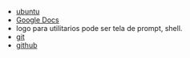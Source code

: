 
- [ubuntu](https://design.ubuntu.com/brand/ubuntu-logo/)
- [Google Docs](https://www.google.com/search?q=google+docs+logo&oq=google+docs+logo&aqs=chrome.0.69i59j0l2.15771j0j9&client=ms-android-samsung&sourceid=chrome-mobile&ie=UTF-8)
- logo para utilitarios pode ser tela de prompt, shell.
- [git](https://git-scm.com/downloads/logos)
- [github](https://github.com/logos)
